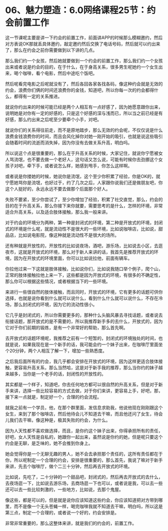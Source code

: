 # 06、魅力塑造：6.0网络课程25节：约会前置工作

这一节课呢主要是讲一下约会的前置工作，前面讲APP的时候那么模糊邀约，然后对方表说OK那就丢具体邀约，敲定邀约然后交换了电话号码，然后就可以约出来了，那么在约会之前你需要做到以下讲的几点。

那么我们约一个女孩，然后她就要做到一个约会的前置工作，那么我们约一个女孩出来或者说是约会的目的，在于什么，在于身高关系，很多男生呢她约一个女生出来，喝个咖啡，看个电影，然后中途吃个饭吧。

然后呢看完电影之后呢就没有了，然后各回各家各找各码，像这种约会就是无效的约会，浪费你们俩的时间还浪费你的金钱，知道吧，所以你每一次的约会都得什么，都得有一定的关系推进。

就说你约出来的时候可能已经是两个人相互有一点好感了，因为她愿意跟你出来，说明她是对你有一定的好感的，只是这个好感的深与浅而已，所以当之前已经是有好感，那么约出来之后呢至少要牵个小手，对吧。

就说你们的关系得往前走，而不是原地踏步，那么无效的约会呢，不仅仅说是什么浪费金钱浪费你的时间，而且会风化掉你对她一刚开始的吸引，也就是说这些吸引会随着时间的流逝而消失掉，因为你没有去做关系升高，明白吗。

所以说这个点是很重要的，那么在于升高关系的时候，大家记住，就说你宁愿被女人骂流氓，也不要去做一个老好人，这句话又怎么说，可能有时候你去劲挪这个女孩子对吧，牵下手，或者说怎么样，她感到甩手，你怎么这样啊。

或者说是你搂她的时候，她说你是流氓，这个至少你积累了经验，你是OK的，就宁愿她骂你是流氓，也好过于，约了几次之后，人家跟你说我们还是做朋友吧，你这个人挺好的，永远永远不要去做那个后面那个好人。

失败不要紧，至少你尝试了，至少你增加了经验，积累了社交直觉，那么，约会的目的在于升高关系，那么你接下来你就要，需要思考的是什么，怎样的环境，非常适合升高关系，以及适合肢体接触，那么我一般来讲。

对于约会的环境分为两种，第一种是封闭式的环境，第二种是开放式的环境，封闭式的环境是什么呢，就是流动性不是很大的一些环境，比如说咖啡店，比如说，甜品店，比如说电影院，像这种就是流动性不是很大的场所。

还有种就是开放性的，开放性的比如说夜场，酒吧，游乐场，比如说去小区，去逛夜市，这就是开放式的环境，那么对于新人来讲的话，我首先是推荐开放式的环境，因为在开放式的环境里面，你可以比如说拉他，前面有辆车。

你拉他过来一下这就是肢体接触，比如说你们，比如说我随口举个例子，爬个山，正常的肢体接触拉他上来一下，这些都是因为开放式的环境，有很多的不确定性，那么你可以根据这些情况，或者根据当下的一些环境。

来进行一些很自然的肢体接触，而且同时，开放式的环境，它有更多的话题可供你选择，也就是说你看到什么就可以说什么，看到什么什么就可以说什么，不存在冷场，那么封闭式的环境，因为它的流动性很小。

它几乎是封闭式的，所以你需要更多的，那种什么头脑风暴去寻找话题，或者说去衔接话题，那开放式的是不需要的，所以我推荐新手多的去什么，开放式的，因为它对于你们前期的锻炼，是有一个非常好的帮助，那么首先啊。

去开放式的话题环境呢，我推荐之前有一个短暂的，封闭式的环境独处的时间，也就是说，如果我现在是一个新手的话，我可能会约一个妹子出来，在咖啡厅里面坐个20分钟，两个人相互了解一下，增加一些熟悉度。

之后我后面所有的约会，我几乎都会安排在开放式的环境，因为这样更适合肢体接触，更容易升高关系，那么当然哈，这是对于新手我的推荐，那么当你约的妹子越来越多，当你是一个老手的话，封闭性的开放性的。

其实都是一个样子，知道吧，你去任何地方都可以很自然的升高关系，但是对于新手来讲，选择一些比较容易的方式去做，对于你们来讲，更容易上手，好吧，那，接下来一点就是，制定好一个，合理的约会流程。

就我之前有一个学员，他，在那个群里面，发信息求助我，他说他现在刚刚跟这个女生，来到了那个咖啡店，然后他待会儿不知道去干嘛，而且他还问了女生，待会儿我们去干嘛，像这种是，极其失败的约会，为什么。

因为人天性都不喜欢做选择，而且，是你约这个妹子出来，你得承担所有的责任，好吧，女人天性是自私的，她跟你一起出来，虽然说是你约的她，但是呢只要这个约会是无聊，是乏味的，她不会推到你身上。

她会觉得你是一个无聊无趣的男人，她不会去承担那个责任的，这所有责任都在于你，所以呢制定一个合理的约会，安排是很重要的，那么首先，我说了嘛对于新手来讲，先去个咖啡厅，做个二三十分钟，然后再去开放式的环境。

比如说，先吃了，二十分钟的一个甜品吧，封闭式的，然后再去开放式的去什么，去夜场逛一下，比如说去游乐场，去商场逛一下也可以，或者说是我，可以去一些还可以去一些比较刺激的，一些地方，比如说，去那个鬼屋。

像这些，都是可以的，但是就是说你应该知道这些约会，你应该知道把对方带到哪里，而不是像一个无头苍蝇一样，喝完咖啡我就不知道去干嘛，明白吗，所以这是第三点，制定一个合理的，或者说一个好的，约会安排是。

非常非常重要的，那么这整体来讲，就是我们的约会的，前置工作。